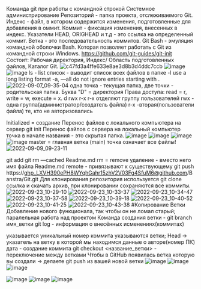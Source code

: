 Команда git при работы с командной строкой
Системное администрирование
Репозиторий - папка проекта, отслеживаемого Git.
Индекс - файл, в котором содержится изменения, подготовленные для добавления в оммит.
Коммит - фиксация изменения, внесенных в индекс.
Указатели HEAD, ORIGHEAD и т.д - это ссылка на определенный коммит.
Ветка - это последовательность коммитов.
Git Bash - эмуляция командной оболочки Bash. Которая позволяет работать с Git из командной строки Windows.
https://github.com/git-guides/git-init
Состоит: Рабочая директория, Индекс/ Область подготовленных файлов, Каталог Git.
![c47fd3a4ffe633e8ae3d8b3d4ddc7ccb](https://user-images.githubusercontent.com/97594123/188800807-6f96ce5f-40ac-4b49-ad1f-1cff7eb86355.png)
![image](https://user-images.githubusercontent.com/97594123/188801119-186289fa-1ae6-49f1-a970-fc117a871613.png)
![image](https://user-images.githubusercontent.com/97594123/188803912-a2809ea6-3e3b-4ae4-ad51-a5ec5a6facfc.png)
ls - list список - выводит список всех файлов в папке
-l use a long listing format
-a, —all do not ignore entries starting with .
![2022-09-07_09-35-04](https://user-images.githubusercontent.com/97594123/188805980-5772230e-0e69-4454-8755-6146cb25b2ae.png)
одна точка - текущая папка, две точки - родительская папка.
Буква "D" = директория
Права доступа: read = r, write = w, execute = x.
d rwx r-x r-x
отделяют группу пользователей rwx - одна группа(администратор/создатель файла) r-x -вторая(пользователи файла) те, кто не авторизовались

Initialized = создание
Перенос файлов с локального компьютера на сервер
git init
Перенос файлов с сервера на локальный компьютер
точка в начале названия - это скрытая папка.
![image](https://user-images.githubusercontent.com/50214016/188814275-2a039f86-a81b-49ec-8848-6e85c706ec63.png)
![image](https://user-images.githubusercontent.com/97594123/188816459-8e415df3-4123-4629-ae4f-4507a1a4f0d2.png)
![image](https://user-images.githubusercontent.com/97594123/188817117-a4c98566-7a3f-4381-9d38-39596bdda648.png)
![image](https://user-images.githubusercontent.com/97594123/188817813-ecb42db6-3b42-4d92-b217-4e392538df59.png)
master = главная ветка (main)
точка означает все файлы!
![2022-09-09_09-23-11](https://user-images.githubusercontent.com/97594123/189284974-b56ff2fb-7b18-4366-baef-8c4e208fbcfe.png)

git add <name>
git rm —cached Readme.md
rm = remove удаление
<file> - вместо него имя файла Readme.md
remote - привязывают к существующему
git push https://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@github.com/Banstra/Git.git
Для клонирования репозитория используется git clone ссылка и скачать архив, при клонировании сохраняются все коммиты.
![2022-09-23_10-29-10](https://user-images.githubusercontent.com/97594123/191911254-66cfee40-c693-446b-a700-7d6ef05e0019.png)
![2022-09-23_10-33-37](https://user-images.githubusercontent.com/97594123/191911932-7ad3fe6b-156e-42a5-a2bd-8dcc430d7824.png)
![2022-09-23_10-34-47](https://user-images.githubusercontent.com/97594123/191912131-49b829cf-8ea0-4c24-af99-6f5383a7dd08.png)
![2022-09-23_10-37-58](https://user-images.githubusercontent.com/97594123/191912626-ecabcd06-d6d9-4151-92f1-9889b8c6e7c1.png)
![2022-09-23_10-39-18](https://user-images.githubusercontent.com/97594123/191912820-3e80846f-1523-4198-90d7-658c07b76e5c.png)
![2022-09-23_10-40-52](https://user-images.githubusercontent.com/97594123/191913081-756f475c-a1b6-45c6-acff-16c9146a3594.png)
![2022-09-23_10-41-25](https://user-images.githubusercontent.com/97594123/191913168-4775db4e-c91b-400c-8c2b-9876a3bcb507.png)
![2022-09-23_10-43-38](https://user-images.githubusercontent.com/97594123/191913527-401b18f1-2dd1-447b-9eb0-46891aeb472e.png)
  #Копирование
  Ветки
Добавление нового функционала, так чтобы он не ломал старый; паралельная работа над проектом Команда создания ветки - git branch имя_ветки git log - информация о внесённых исменениях(коммитах)

указывается уникальный номер коммита
указываются ветки; Head -> указатель на ветку в которой мы находимся
данные о авторе(номер ПК)
дата - создание коммита
git checkout <название_ветки> - переключение между ветками
Чтобы в GitHub появилась ветка которую вы создали -> делаете git push из вашей новой ветки
  ![image](https://user-images.githubusercontent.com/97594421/194836774-5ce7b193-9691-4b5b-b53c-b1d041b43dca.png)
![image](https://user-images.githubusercontent.com/97594421/195279041-db063660-76c1-4323-a731-4856d3307424.png)
![image](https://user-images.githubusercontent.com/97594421/195279096-3e8a75db-6f06-4cbb-96c6-23661e5b3510.png)

  ![image](https://user-images.githubusercontent.com/97594421/195287666-beb03d97-4ba9-45cd-8cc3-108a27dcb573.png)
  ![image](https://user-images.githubusercontent.com/97594421/195287775-3b4546d5-b1b2-450f-b10e-6b6b8e8946fe.png)
  ![image](https://user-images.githubusercontent.com/97594421/195287852-42d3a920-92f4-40b8-b27d-23c7694f0366.png)



